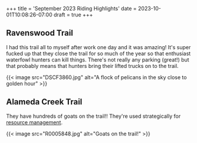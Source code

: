 +++
title = 'September 2023 Riding Highlights'
date = 2023-10-01T10:08:26-07:00
draft = true
+++

## Ravenswood Trail

I had this trail all to myself after work one day and it was amazing!
It's super fucked up that they close the trail for so much of the year so that enthusiast waterfowl hunters can kill things.
There's not really any parking (great!) but that probably means that hunters bring their lifted trucks on to the trail.

{{< image src="DSCF3860.jpg" alt="A flock of pelicans in the sky close to golden hour" >}}

## Alameda Creek Trail

They have hundreds of goats on the trail!! They're used strategically for [resource management](https://www.ebparks.org/natural-resources/grazing).

{{< image src="R0005848.jpg" alt="Goats on the trail!" >}}
